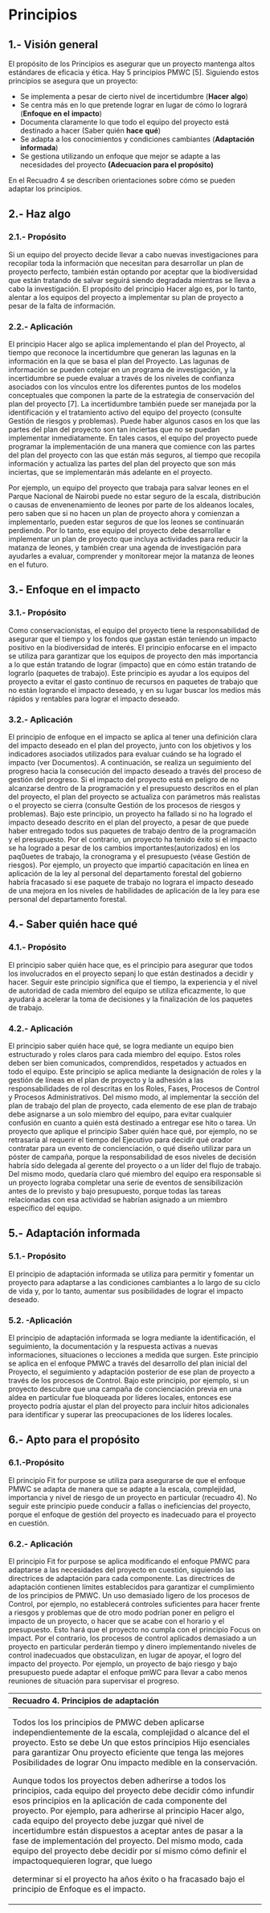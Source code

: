 # Principios

## 1.- Visión general

El propósito de los Principios es asegurar que un proyecto mantenga altos estándares de eficacia y ética. Hay 5 principios PMWC \[5\]. Siguiendo estos principios se asegura que un proyecto:

* Se implementa a pesar de cierto nivel de incertidumbre \(**Hacer** **algo**\)
* Se centra más en lo que pretende lograr en lugar de cómo lo logrará \(**Enfoque en el** **impacto**\)
* Documenta claramente lo que todo el equipo del proyecto está destinado a hacer \(Saber quién **hace** **qué**\)
* Se adapta a los conocimientos y condiciones cambiantes \(**Adaptación informada**\)
* Se gestiona utilizando un enfoque que mejor se adapte a las necesidades del proyecto **\(Adecuacion para el propósito\)**

En el Recuadro 4 se describen orientaciones sobre cómo se pueden adaptar los principios.

## 2.- Haz algo

### 2.1.- Propósito

Si un equipo del proyecto decide llevar a cabo nuevas investigaciones para recopilar toda la información que necesitan para desarrollar un plan de proyecto perfecto, también están optando por aceptar que la biodiversidad que están tratando de salvar seguirá siendo degradada mientras se lleva a cabo la investigación. El propósito del principio Hacer algo es, por lo tanto, alentar a los equipos del proyecto a implementar su plan de proyecto a pesar de la falta de información.

### 2.2.- Aplicación

El principio Hacer algo se aplica implementando el plan del Proyecto, al tiempo que reconoce la incertidumbre que generan las lagunas en la información en la que se basa el plan del Proyecto. Las lagunas de información se pueden cotejar en un programa de investigación, y la incertidumbre se puede evaluar a través de los niveles de confianza asociados con los vínculos entre los diferentes puntos de los modelos conceptuales que componen la parte de la estrategia de conservación del plan del proyecto \[7\]. La incertidumbre también puede ser manejada por la identificación y el tratamiento activo del equipo del proyecto \(consulte Gestión de riesgos y problemas\). Puede haber algunos casos en los que las partes del plan del proyecto son tan inciertas que no se puedan implementar inmediatamente. En tales casos, el equipo del proyecto puede programar la implementación de una manera que comience con las partes del plan del proyecto con las que están más seguros, al tiempo que recopila información y actualiza las partes del plan del proyecto que son más inciertas, que se implementarán más adelante en el proyecto.

Por ejemplo, un equipo del proyecto que trabaja para salvar leones en el Parque Nacional de Nairobi puede no estar seguro de la escala, distribución o causas de envenenamiento de leones por parte de los aldeanos locales, pero saben que si no hacen un plan de proyecto ahora y comienzan a implementarlo, pueden estar seguros de que los leones se continuarán perdiendo. Por lo tanto, ese equipo del proyecto debe desarrollar e implementar un plan de proyecto que incluya actividades para reducir la matanza de leones, y también crear una agenda de investigación para ayudarles a evaluar, comprender y monitorear mejor la matanza de leones en el futuro.

## 3.- Enfoque en el impacto

### 3.1.- Propósito

Como conservacionistas, el equipo del proyecto tiene la responsabilidad de asegurar que el tiempo y los fondos que gastan están teniendo un impacto positivo en la biodiversidad de interés. El principio enfocarse en el impacto se utiliza para garantizar que los equipos de proyecto den más importancia a lo que están tratando de lograr \(impacto\) que en cómo están tratando de lograrlo \(paquetes de trabajo\). Este principio es ayudar a los equipos del proyecto a evitar el gasto continuo de recursos en paquetes de trabajo que no están logrando el impacto deseado, y en su lugar buscar los medios más rápidos y rentables para lograr el impacto deseado.

### 3.2.- Aplicación

El principio de enfoque en el impacto se aplica al tener una definición clara del impacto deseado en el plan del proyecto, junto con los objetivos y los indicadores asociados utilizados para evaluar cuándo se ha logrado el impacto \(ver Documentos\). A continuación, se realiza un seguimiento del progreso hacia la consecución del impacto deseado a través del proceso de gestión del progreso. Si el impacto del proyecto está en peligro de no alcanzarse dentro de la programación y el presupuesto descritos en el plan del proyecto, el plan del proyecto se actualiza con parámetros más realistas o el proyecto se cierra \(consulte Gestión de los procesos de riesgos y problemas\). Bajo este principio, un proyecto ha fallado si no ha logrado el impacto deseado descrito en el plan del proyecto, a pesar de que puede haber entregado todos sus paquetes de trabajo dentro de la programación y el presupuesto. Por el contrario, un proyecto ha tenido éxito si el impacto se ha logrado a pesar de los cambios importantes\(autorizados\) en los paq0uetes de trabajo, la cronograma y el presupuesto \(véase Gestión de riesgos\). Por ejemplo, un proyecto que impartió capacitación en línea en aplicación de la ley al personal del departamento forestal del gobierno habría fracasado si ese paquete de trabajo no lograra el impacto deseado de una mejora en los niveles de habilidades de aplicación de la ley para ese personal del departamento forestal.

## 4.- Saber quién hace qué

### 4.1.- Propósito

El principio saber quién hace que, es el principio para asegurar que todos los involucrados en el proyecto sepanj lo que están destinados a decidir y hacer. Seguir este principio significa que el tiempo, la experiencia y el nivel de autoridad de cada miembro del equipo se utiliza eficazmente, lo que ayudará a acelerar la toma de decisiones y la finalización de los paquetes de trabajo.

### 4.2.- Aplicación

El principio saber quién hace qué, se logra mediante un equipo bien estructurado y roles claros para cada miembro del equipo. Estos roles deben ser bien comunicados, comprendidos, respetados y actuados en todo el equipo. Este principio se aplica mediante la designación de roles y la gestión de líneas en el plan de proyecto y la adhesión a las responsabilidades de rol descritas en los Roles, Fases, Procesos de Control y Procesos Administrativos. Del mismo modo, al implementar la sección del plan de trabajo del plan de proyecto, cada elemento de ese plan de trabajo debe asignarse a un solo miembro del equipo, para evitar cualquier confusión en cuanto a quién está destinado a entregar ese hito o tarea. Un proyecto que aplique el principio Saber quién hace qué, por ejemplo, no se retrasaría al requerir el tiempo del Ejecutivo para decidir qué orador contratar para un evento de concienciación, o qué diseño utilizar para un póster de campaña, porque la responsabilidad de esos niveles de decisión habría sido delegada al gerente del proyecto o a un líder del flujo de trabajo. Del mismo modo, quedaría claro qué miembro del equipo era responsable si un proyecto lograba completar una serie de eventos de sensibilización antes de lo previsto y bajo presupuesto, porque todas las tareas relacionadas con esa actividad se habrían asignado a un miembro específico del equipo.

## 5.- Adaptación informada

### 5.1.- Propósito

El principio de adaptación informada se utiliza para permitir y fomentar un proyecto para adaptarse a las condiciones cambiantes a lo largo de su ciclo de vida y, por lo tanto, aumentar sus posibilidades de lograr el impacto deseado.

### 5.2. -Aplicación

El principio de adaptación informada se logra mediante la identificación, el seguimiento, la documentación y la respuesta activas a nuevas informaciones, situaciones o lecciones a medida que surgen. Este principio se aplica en el enfoque PMWC a través del desarrollo del plan inicial del Proyecto, el seguimiento y adaptación posterior de ese plan de proyecto a través de los procesos de Control. Bajo este principio, por ejemplo, si un proyecto descubre que una campaña de concienciación previa en una aldea en particular fue bloqueada por líderes locales, entonces ese proyecto podría ajustar el plan del proyecto para incluir hitos adicionales para identificar y superar las preocupaciones de los líderes locales.

## 6.- Apto para el propósito

### 6.1.-Propósito

El principio Fit for purpose se utiliza para asegurarse de que el enfoque PMWC se adapta de manera que se adapte a la escala, complejidad, importancia y nivel de riesgo de un proyecto en particular \(recuadro 4\). No seguir este principio puede conducir a fallas o ineficiencias del proyecto, porque el enfoque de gestión del proyecto es inadecuado para el proyecto en cuestión.

### 6.2.- Aplicación

El principio Fit for purpose se aplica modificando el enfoque PMWC para adaptarse a las necesidades del proyecto en cuestión, siguiendo las directrices de adaptación para cada componente. Las directrices de adaptación contienen límites establecidos para garantizar el cumplimiento de los principios de PMWC. Un uso demasiado ligero de los procesos de Control, por ejemplo, no establecerá controles suficientes para hacer frente a riesgos y problemas que de otro modo podrían poner en peligro el impacto de un proyecto, o hacer que se acabe con el horario y el presupuesto. Esto hará que el proyecto no cumpla con el principio Focus on impact. Por el contrario, los procesos de control aplicados demasiado a un proyecto en particular perderán tiempo y dinero implementando niveles de control inadecuados que obstaculizan, en lugar de apoyar, el logro del impacto del proyecto. Por ejemplo, un proyecto de bajo riesgo y bajo presupuesto puede adaptar el enfoque pmWC para llevar a cabo menos reuniones de situación para supervisar el progreso.

<table>
  <thead>
    <tr>
      <th style="text-align:left">Recuadro 4. Principios de adaptaci&#xF3;n</th>
    </tr>
  </thead>
  <tbody>
    <tr>
      <td style="text-align:left">
        <p>Todos los los principios de PMWC deben aplicarse independientemente de
          la escala, complejidad o alcance del el proyecto. Esto se debe Un que estos
          principios Hijo esenciales para garantizar Onu proyecto eficiente que tenga
          las mejores Posibilidades de lograr Onu impacto medible en la conservaci&#xF3;n.</p>
        <p>Aunque todos los proyectos deben adherirse a todos los principios, cada
          equipo del proyecto debe decidir c&#xF3;mo infundir esos principios en
          la aplicaci&#xF3;n de cada componente del proyecto. Por ejemplo, para adherirse
          al principio Hacer algo, cada equipo del proyecto debe juzgar qu&#xE9;
          nivel de incertidumbre est&#xE1;n dispuestos a aceptar antes de pasar a
          la fase de implementaci&#xF3;n del proyecto. Del mismo modo, cada equipo
          del proyecto debe decidir por s&#xED; mismo c&#xF3;mo definir el impactoquequieren
          lograr, que luego</p>
        <p>determinar si el proyecto ha a&#xF1;os &#xE9;xito o ha fracasado bajo
          el principio de Enfoque es el impacto.</p>
      </td>
    </tr>
  </tbody>
</table>

